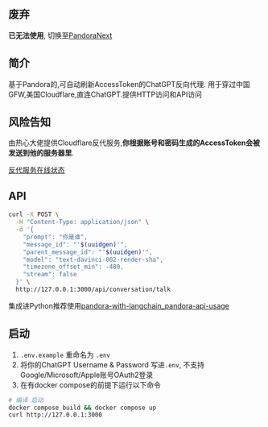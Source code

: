 ## 废弃
**已无法使用**, 切换至[PandoraNext](https://github.com/pandora-next/deploy)

## 简介
基于Pandora的,可自动刷新AccessToken的ChatGPT反向代理.
用于穿过中国GFW,美国Cloudflare,直连ChatGPT.提供HTTP访问和API访问

## 风险告知
由热心大佬提供Cloudflare反代服务,**你根据账号和密码生成的AccessToken会被发送到他的服务器里**.

[反代服务在线状态](https://status.fakeopen.com/)

## API

```bash
curl -X POST \
  -H "Content-Type: application/json" \
  -d '{
    "prompt": "你是谁",
    "message_id": "'$(uuidgen)'",
    "parent_message_id": "'$(uuidgen)'",
    "model": "text-davinci-002-render-sha",
    "timezone_offset_min": -480,
    "stream": false
  }' \
  http://127.0.0.1:3000/api/conversation/talk
```
集成进Python推荐使用[pandora-with-langchain_pandora-api-usage ](https://github.com/14790897/pandora-with-langchain_pandora-api-usage/blob/main/README.cn.md)

## 启动

1. `.env.example` 重命名为 `.env`
2. 将你的ChatGPT Username & Password 写进`.env`, 不支持Google/Microsoft/Apple账号OAuth2登录
3. 在有docker compose的前提下运行以下命令
```bash
# 编译 启动
docker compose build && docker compose up
curl http://127.0.0.1:3000
```

